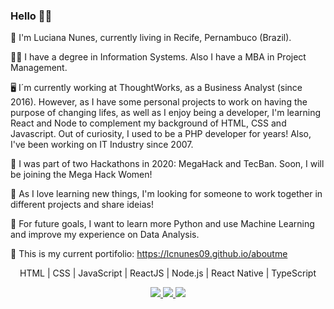 ### Hello ✊🏼

🚀 I'm Luciana Nunes, currently living in Recife, Pernambuco (Brazil).

👩‍🎓 I have a degree in Information Systems. Also I have a MBA in Project Management.

🖥️ I´m currently working at ThoughtWorks, as a Business Analyst (since 2016). However, as I have some personal projects to work on having the purpose of changing lifes, as well as I enjoy being a developer, I'm learning React and Node to complement my background of HTML, CSS and Javascript. Out of curiosity, I used to be a PHP developer for years! Also, I've been working on IT Industry since 2007.

🏅 I was part of two Hackathons in 2020: MegaHack and TecBan. Soon, I will be joining the Mega Hack Women!

👯 As I love learning new things, I'm looking for someone to work together in different projects and share ideias!

🚄 For future goals, I want to learn more Python and use Machine Learning and improve my experience on Data Analysis.

🦄 This is my current portifolio: https://lcnunes09.github.io/aboutme



<p align="center">HTML | CSS | JavaScript | ReactJS | Node.js | React Native | TypeScript</p>


<p align="center">
  <a
    href="mailto:lcnunes09@gmail.com" 
    alt="Gmail"
    target="blank"
  >
    <img src="https://img.shields.io/badge/-Gmail-red?style=flat&logo=Gmaill&logoColor=white" />
    
  </a>
  <a
    href="https://www.linkedin.com/in/lucianan/" 
    alt="LinkedIn"
    target="blank"
  >
    <img src="https://img.shields.io/badge/-LinkedIn-blue?style=flat&logo=Linkedin&logoColor=white" />
  </a>
  <a
    href="https://github.com/lcnunes09"
    alt="GitHub"
    target="blank"
  >
    <img src="https://img.shields.io/badge/-GitHub-000000?style=flat&logo=Github&logoColor=white" />
  </a>
</p>

